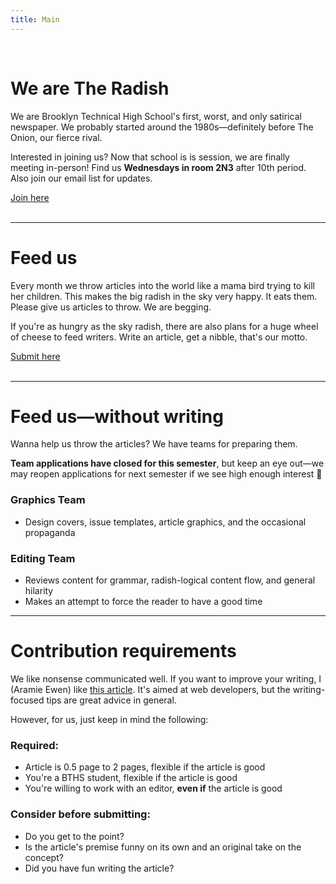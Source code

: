 ```yaml
---
title: Main
---
```

<br />

# We are The Radish

We are Brooklyn Technical High School's first, worst, and only satirical newspaper. We probably started around the 1980s—definitely before The Onion, our fierce rival. 

Interested in joining us? Now that school is is session, we are finally meeting in-person! Find us **Wednesdays in room 2N3** after 10th period. Also join our email list for updates.

<div class="submission-form-link"><a target="_blank" rel="noreferrer" href="https://forms.gle/A9TJPy9a5ZXz4AzFA">Join here</a></div>

<br/>

<hr>

# Feed us

Every month we throw articles into the world like a mama bird trying to kill her children. This makes the big radish in the sky very happy. It eats them. Please give us articles to throw. We are begging.


If you're as hungry as the sky radish, there are also plans for a huge wheel of cheese to feed writers. Write an article, get a nibble, that's our motto.  

<div class="submission-form-link"><a target="_blank" rel="noreferrer" href="https://forms.gle/34NWUt4XUdzP2mjAA">Submit here</a></div>

<br/>

<hr>

# Feed us—without writing

Wanna help us throw the articles? We have teams for preparing them. 

**Team applications have closed for this semester**, but keep an eye out—we may reopen applications for next semester if we see high enough interest 👀

### Graphics Team

* Design covers, issue templates, article graphics, and the occasional propaganda

### Editing Team

* Reviews content for grammar, radish-logical content flow, and general hilarity 
* Makes an attempt to force the reader to have a good time 

<hr>

# Contribution requirements

We like nonsense communicated well. If you want to improve your writing, I (Aramie Ewen) like [this article](https://alistapart.com/article/so-you-want-to-write-an-article/). It's aimed at web developers, but the writing-focused tips are great advice in general.

However, for us, just keep in mind the following:

### Required:

* Article is 0.5 page to 2 pages, flexible if the article is good
* You're a BTHS student, flexible if the article is good
* You're willing to work with an editor, **even if** the article is good

### Consider before submitting:

* Do you get to the point?
* Is the article's premise funny on its own and an original take on the concept?
* Did you have fun writing the article?